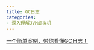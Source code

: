 ```yaml
---
title: GC日志
categories: 
- 深入理解JVM虚拟机
---
```


[一个简单案例，带你看懂GC日志！](https://mp.weixin.qq.com/s/VwDzXz_-_EAKegdfmXEo3A)

